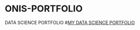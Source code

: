 # ONIS-PORTFOLIO
DATA SCIENCE PORTFOLIO
#[MY DATA SCIENCE PORTFOLIO](https://olumigrate.github.io/ONIS-PORTFOLIO/)
